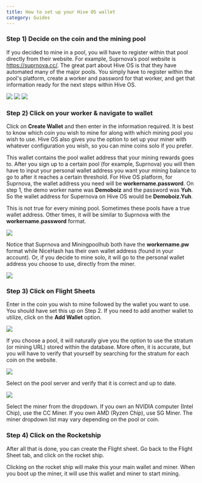 ```yaml
---
title: How to set up your Hive OS wallet
category: Guides
---
```


### Step 1) Decide on the coin and the mining pool
If you decided to mine in a pool, you will have to register within that pool directly from their website. For example, Suprnova’s pool website is https://suprnova.cc/. The great part about Hive OS is that they have automated many of the major pools. You simply have to register within the pool's platform, create a worker and password for that worker, and get that information ready for the next steps within Hive OS.

<img src="https://lbd.hiveos.farm/kb/images/custom/0*15xxIauan7l9q8pW.png">


<img src="https://lbd.hiveos.farm/kb/images/custom/0*wWUQhCTCthFEtGIR.png">


<img src="https://lbd.hiveos.farm/kb/images/custom/0*pvFVB_ORr6tG-9CC.png">

### Step 2) Click on your worker & navigate to wallet
Click on **Create Wallet** and then enter in the information required. It is best to know which coin you wish to mine for along with which mining pool you wish to use. Hive OS also gives you the option to set up your miner with whatever configuration you wish, so you can mine coins solo if you prefer.

This wallet contains the pool wallet address that your mining rewards goes to. After you sign up to a certain pool (for example, Suprnova) you will then have to input your personal wallet address you want your mining balance to go to after it reaches a certain threshold. For Hive OS platform, for Suprnova, the wallet address you need will be **workername.password**. On step 1, the demo worker name was **Demoboiz** and the password was **Yuh**. So the wallet address for Supernova on Hive OS would be **Demoboiz.Yuh**.

This is not true for every mining pool. Sometimes these pools have a true wallet address. Other times, it will be similar to Suprnova with the **workername.password** format.

<img src="https://lbd.hiveos.farm/kb/images/custom/0*Qw6q2uT1h5YgozKy.png">

Notice that Suprnova and Miningpoolhub both have the **workername.pw** format while NiceHash has their own wallet address (found in your account). Or, if you decide to mine solo, it will go to the personal wallet address you choose to use, directly from the miner.

<img src="https://lbd.hiveos.farm/kb/images/custom/0*g0MVchej7uecSTgq.png">

### Step 3) Click on Flight Sheets
Enter in the coin you wish to mine followed by the wallet you want to use. You should have set this up on Step 2. If you need to add another wallet to utilize, click on the **Add Wallet** option.

<img src="https://lbd.hiveos.farm/kb/images/custom/0*D1f6FdBlRCyZ6dj3.png">

If you choose a pool, it will naturally give you the option to use the stratum (or mining URL) stored within the database. More often, it is accurate, but you will have to verify that yourself by searching for the stratum for each coin on the website.

<img src="https://lbd.hiveos.farm/kb/images/custom/0*SufrJy9NX0N_gHHm.png">

Select on the pool server and verify that it is correct and up to date.

<img src="https://lbd.hiveos.farm/kb/images/custom/0*DH94ACYcWvzHBfpE.png">

Select the miner from the dropdown. If you own an NVIDIA computer (Intel Chip), use the CC Miner. If you own AMD (Ryzen Chip), use SG Miner. The miner dropdown list may vary depending on the pool or coin.

### Step 4) Click on the Rocketship
After all that is done, you can create the Flight sheet. Go back to the Flight Sheet tab, and click on the rocket ship.

Clicking on the rocket ship will make this your main wallet and miner. When you boot up the miner, it will use this wallet and miner to start mining.
